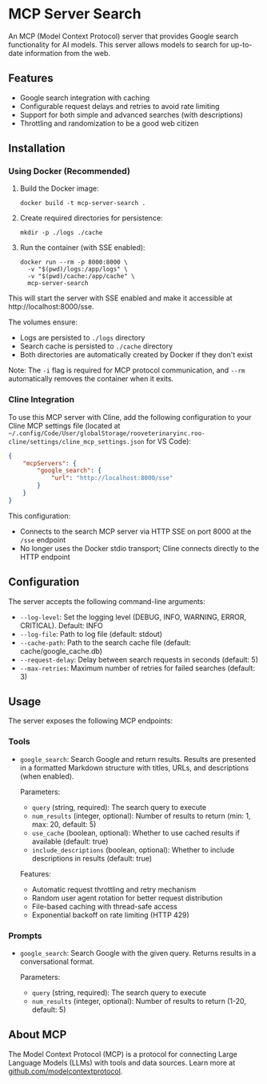 # MCP Server Search

An MCP (Model Context Protocol) server that provides Google search functionality for AI models. This server allows models to search for up-to-date information from the web.

## Features

- Google search integration with caching
- Configurable request delays and retries to avoid rate limiting
- Support for both simple and advanced searches (with descriptions)
- Throttling and randomization to be a good web citizen

## Installation

### Using Docker (Recommended)

1. Build the Docker image:
   ```
   docker build -t mcp-server-search .
   ```

2. Create required directories for persistence:
   ```
   mkdir -p ./logs ./cache
   ```

3. Run the container (with SSE enabled):
   ```
   docker run --rm -p 8000:8000 \
     -v "$(pwd)/logs:/app/logs" \
     -v "$(pwd)/cache:/app/cache" \
     mcp-server-search
   ```

This will start the server with SSE enabled and make it accessible at http://localhost:8000/sse.

The volumes ensure:
- Logs are persisted to `./logs` directory
- Search cache is persisted to `./cache` directory
- Both directories are automatically created by Docker if they don't exist

Note: The `-i` flag is required for MCP protocol communication, and `--rm` automatically removes the container when it exits.

### Cline Integration

To use this MCP server with Cline, add the following configuration to your Cline MCP settings file (located at `~/.config/Code/User/globalStorage/rooveterinaryinc.roo-cline/settings/cline_mcp_settings.json` for VS Code):

```json
{
    "mcpServers": {
        "google_search": {
            "url": "http://localhost:8000/sse"
        }
    }
}
```

This configuration:
- Connects to the search MCP server via HTTP SSE on port 8000 at the `/sse` endpoint
- No longer uses the Docker stdio transport; Cline connects directly to the HTTP endpoint

## Configuration

The server accepts the following command-line arguments:

- `--log-level`: Set the logging level (DEBUG, INFO, WARNING, ERROR, CRITICAL). Default: INFO
- `--log-file`: Path to log file (default: stdout)
- `--cache-path`: Path to the search cache file (default: cache/google_cache.db)
- `--request-delay`: Delay between search requests in seconds (default: 5)
- `--max-retries`: Maximum number of retries for failed searches (default: 3)

## Usage

The server exposes the following MCP endpoints:

### Tools

- `google_search`: Search Google and return results. Results are presented in a formatted Markdown structure with titles, URLs, and descriptions (when enabled).

  Parameters:
  - `query` (string, required): The search query to execute
  - `num_results` (integer, optional): Number of results to return (min: 1, max: 20, default: 5)
  - `use_cache` (boolean, optional): Whether to use cached results if available (default: true)
  - `include_descriptions` (boolean, optional): Whether to include descriptions in results (default: true)

  Features:
  - Automatic request throttling and retry mechanism
  - Random user agent rotation for better request distribution
  - File-based caching with thread-safe access
  - Exponential backoff on rate limiting (HTTP 429)

### Prompts

- `google_search`: Search Google with the given query. Returns results in a conversational format.

  Parameters:
  - `query` (string, required): The search query to execute
  - `num_results` (integer, optional): Number of results to return (1-20, default: 5)

## About MCP

The Model Context Protocol (MCP) is a protocol for connecting Large Language Models (LLMs) with tools and data sources. Learn more at [github.com/modelcontextprotocol](https://github.com/modelcontextprotocol).